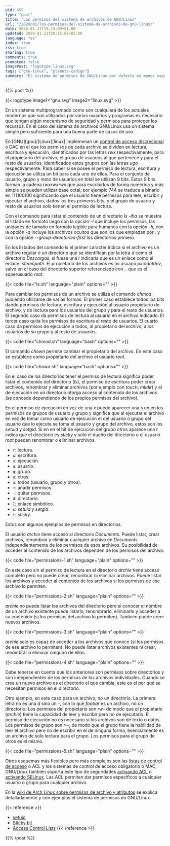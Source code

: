 ```yaml
---
pid: 455
type: "post"
title: "Los permisos del sistema de archivos de GNU/Linux"
url: "/2020/01/los-permisos-del-sistema-de-archivos-de-gnu-linux/"
date: 2020-01-17T19:15:00+01:00
updated: 2020-01-21T20:15:00+01:00
language: "es"
index: true
rss: true
sharing: true
comments: true
promoted: false
imagePost: "logotype:linux.svg"
tags: ["gnu-linux", "planeta-codigo"]
summary: "El sistema de permisos de GNU/Linux por defecto es menos capaz que el de Windows basado en listas de control o ACLs pero es más sencillo y suficiente para muchos casos y usuarios. Cada archivo o directorio tiene unos bits de control que determinan los permisos de lectura, escritura y ejecución para el propietario, grupo y el resto de usuarios. Los comandos _ls_, _chmod_ y _chown_ permiten listar los permisos de los archivos y cambiarlos."
---
```


{{% post %}}

{{< logotype image1="gnu.svg" image2="linux.svg" >}}

En un sistema multiprogramado como son cualquiera de los actuales modernos que son utilizados por varios usuarios y programas es necesario que tengan algún mecanismo de seguridad y permisos para proteger los recursos. En el caso del sistema de archivos GNU/Linux usa un sistema simple pero suficiente para una buena parte de casos de uso.

En [GNU][gnu]/[Linux][linux] implemenan un [control de acceso discrecional](https://es.wikipedia.org/wiki/Control_de_Acceso_Discrecional) o DAC en el que los permisos de cada archivo se dividen en lectura, escritura y ejecución, identificados por las letras _rwx_ respectivamente, para el propietario del archivo, el grupo de usuarios al que pertenece y para el resto de usuarios, identificados estos grupos con las letras _ugo_ respectivamente. Para saber si se posee el permiso de lectura, escritura y ejecución se utiliza un bit para cada uno de ellos. Para el conjunto de usuario, grupo y resto de usuarios en total se utilizan 9 bits. Estos 9 bits forman la cadena _rwxrwxrwx_ que para escribirlos de forma numérica y más simple se pueden utilizar base octal, por ejemplo 744 se traduce a binario en 111100100 significando que el usuario tiene permisos para leer, escribir y ejecutar el archivo, dados los tres primeros bits, y el grupo de usuario y resto de usuarios solo tienen el permiso de lectura.

Con el comando para listar el contenido de un directorio _ls -lha_ se muestra el listado en formato largo con la opción _-l_ que incluye los permisos, las unidades de tamaño en formato legible para humanos con la opción _-h_, con la opción _-a_ incluye los archivos ocultos que son los que empiezan por _._ y con la opción _\-\-group-directories-first_ los directorios primero.

En los listados del comando _ls_ el primer caracter indica si el archivo es un archivo regular o un directorio que se identifican por la letra _d_ como el directorio _Descargas_, si fuese una _l_ indicaría que es un enlace como el enlace _.steampath_. El propietario de los archivos es mi usuario _picodotdev_, salvo en el caso del directorio superior referenciado con _.._ que es el superusuario _root_.

{{< code file="ls.sh" language="plain" options="" >}}

Para cambiar los permisos de un archivo se utiliza el comando _chmod_ pudiendo utilizarse de varias formas. El primer caso establece todos los bits dando permisos de lectura, escritura y ejecución al usuario propietario de archivo, y de lectura para los usuarios del grupo y para el resto de usuarios. El segundo caso da permisos de lectura al usuario en el archivo indicado. El tercer caso quita los permisos de escritura al resto de usuarios. El cuarto caso da permisos de ejecución a todos, al propietario del archivo, a los usuarios de su grupo y al resto de usuarios.

{{< code file="chmod.sh" language="bash" options="" >}}

El comando _chown_ permite cambiar el propietario del archivo. En este caso se establece como propietario del archivo el usuario _root_.

{{< code file="chown.sh" language="bash" options="" >}}

En el caso de los directorios tener el permiso de lectura significa poder listar el contenido del directorio (_ls_), el permiso de escritura poder crear archivos, renombrar y eliminar archivos (por ejemplo con _touch_, _mkdir_) y el de ejecución en un directorio otorga acceso al contenido de los archivos (se concede dependiendo de los propios permisos del archivo).

En el permiso de ejecución en vez de una _x_ puede aparecer una _s_ en en los permisos de grupos de usuario y grupo y significa que al ejecutar el archivo en vez de tomar como usuario de ejecución el del usuario o grupo del usuario que lo ejecuta se toma el usuario y grupo del archivo, estos son los _setuid_ y _setgid_. Si en en el bit de ejecución del grupo otros aparece una _t_ indica que el directorio es _sticky_ y solo el dueño del directorio o el usuario _root_ pueden renombrar o eliminar archivos.

* `r`: lectura.
* `w`: escritura.
* `x`: ejecución.
* `u`: usuario.
* `g`: grupo.
* `o`: otros.
* `a`: todos (usuario, grupo y otros).
* `+`: añadir permisos.
* `-`: quitar permisos.
* `d`: directorio.
* `l`: enlace simbólico.
* `s`: _setuid_ y _setgid_.
* `t`: _sticky_.

Estos son algunos ejemplos de permisos en directorios.

El usuario _archie_ tiene acceso al directorio _Documents_. Puede listar, crear archivos, renombrar y eliminar cualquier archivo en _Documents_ independientemente de los permisos de esos archivos. Su posibilidad de acceder al contenido de los archivos dependen de los permisos del archivo.

{{< code file="permissions-1.sh" language="plain" options="" >}}

En este caso sin el permiso de lectura en el directorio _archie_ tiene acceso completo pero no puede crear, renombrar ni eliminar archivos. Puede listar los archivos y acceder al contenido de los archivos si los permisos de ese archivo lo permiten.

{{< code file="permissions-2.sh" language="plain" options="" >}}

_archie_ no puede listar los archivos del directorio pero si conocer el nombre de un archivo existente puede listarlo, renombrarlo, eliminarlo y acceder a su contenido (si los permisos del archivo lo permiten). También puede creer nuevos archivos.

{{< code file="permissions-3.sh" language="plain" options="" >}}

_archie_ solo es capaz de acceder a los archivos que conoce (si los permisos de ese archivo lo permiten). No puede listar archivos existentes ni crear, renombrar o eliminar ninguno de ellos.

{{< code file="permissions-4.sh" language="plain" options="" >}}

Debe tenerse en cuenta que los anteriores son permisos sobre directorios y son independientes de los permisos de los archivos individuales. Cuando se crea un nuevo archivo es el directorio el que cambia, este es el por qué se necesitan permisos en el directorio.

Otro ejemplo, en este caso para un archivo, no un directorio. La primera letra no es una _d_ sino un _-_, con lo que _foobar_ es un archivo, no un directorio. Los permisos del propietario son _rw-_ de modo que el propietario (_archie_) tiene la capacidad de leer y escribir pero no de ejecutarlo. El permiso de ejecución no es necesario si los archivos son de texto o datos. Los permisos de grupo son _r\-\-_, de modo que el grupo tiene la habilidad de leer el archivo pero no de escribir en él de ninguna forma, esencialmente es un archivo de solo lectura para el grupo. Los permisos para el grupo de otros es el mismo.

{{< code file="permissions-5.sh" language="plain" options="" >}}

Otros esquemas más flexibles pero más complejos son las [listas de control de acceso](https://wiki.archlinux.org/index.php/Access_Control_Lists) o ACL y los sistemas de control de acceso obligatorio o MAC, GNU/Linux también soporta este tipo de seguridades [activando ACL](https://wiki.archlinux.org/index.php/Access_Control_Lists) o [activando SELinux](https://wiki.archlinux.org/index.php/SELinux). Las ACL permiten dar permisos específicos a cualquier usuario o grupo para cualquier archivo.

En la [wiki de Arch Linux sobre permisos de archivo y atributos](https://wiki.archlinux.org/index.php/File_permissions_and_attributes) se explica detalladamente y con ejemplos el sistema de permisos en GNU/Linux.

{{< reference >}}
* [setuid](https://en.wikipedia.org/wiki/Setuid)
* [Sticky bit](https://en.wikipedia.org/wiki/Sticky_bit)
* [Access Control Lists](https://wiki.archlinux.org/index.php/Access_Control_Lists)
{{< /reference >}}

{{% /post %}}
